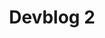 ---
slug: 2
title: Devblog 2
description: It’s just about time for another update! We can report that we’ve made some great progress this mont...
image: images/devblog/2/title.png
toc_max_heading_level: 4
---